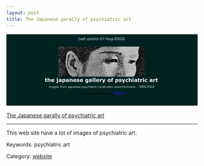 ```yaml
---
layout: post
title: The Japanese garally of psychiatric art
---
```


![thumbnail_psychiatric art](/assets/images/1/thumbnail_psychiatric_art.png)

[The Japanese garally of psychiatric art](http://psychodoc.eek.jp/abare/gallery/index_e.html)

---

This web site have a lot of images of psychiatric art.

Keywords: psychiatric art

Category: [website](/lists/website_list.html)
